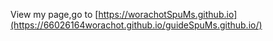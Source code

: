 View my page,go to [https://worachotSpuMs.github.io](https://66026164worachot.github.io/guideSpuMs.github.io/)
